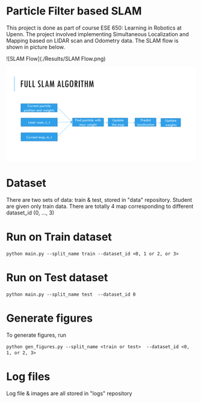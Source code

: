 # Particle Filter based SLAM
This project is done as part of course ESE 650: Learning in Robotics at Upenn. The project involved implementing Simultaneous Localization and Mapping based on LIDAR scan and Odometry data. The SLAM flow is shown in picture below.

![SLAM Flow](./Results/SLAM Flow.png)

<p float="left">
  <img src="./Results/SLAM Flow.png" />
</p>




# Dataset 



There are two sets of data: train & test, stored in "data" repository. 
Student are given only train data. There are totally 4 map corresponding to different dataset_id (0, ..., 3)

# Run on Train dataset
```
python main.py --split_name train --dataset_id <0, 1 or 2, or 3>
```

# Run on Test dataset
```
python main.py --split_name test  --dataset_id 0 
```

# Generate figures 
To generate figures, run
```
python gen_figures.py --split_name <train or test>  --dataset_id <0, 1, or 2, 3> 
```

# Log files
Log file & images are all stored in "logs" repository
